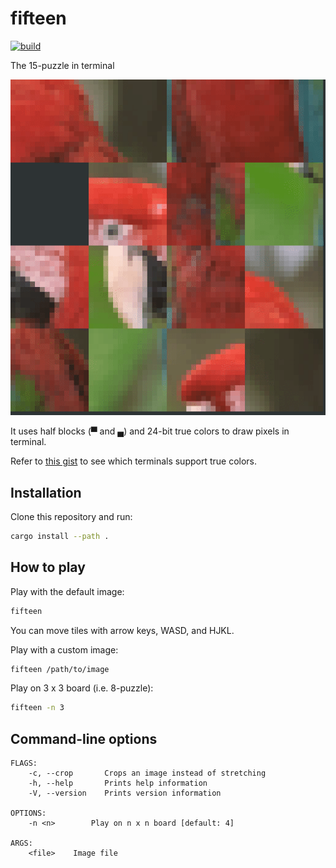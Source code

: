 # fifteen

[![build](https://github.com/mosmeh/fifteen/workflows/build/badge.svg)](https://github.com/mosmeh/fifteen/actions)

The 15-puzzle in terminal

![](img/screenshot.gif)

It uses half blocks (▀ and ▄) and 24-bit true colors to draw pixels in terminal.

Refer to [this gist](https://gist.github.com/XVilka/8346728) to see which terminals support true colors.

## Installation

Clone this repository and run:

```sh
cargo install --path .
```

## How to play

Play with the default image:

```sh
fifteen
```

You can move tiles with arrow keys, WASD, and HJKL.

Play with a custom image:

```sh
fifteen /path/to/image
```

Play on 3 x 3 board (i.e. 8-puzzle):

```sh
fifteen -n 3
```

## Command-line options

```
FLAGS:
    -c, --crop       Crops an image instead of stretching
    -h, --help       Prints help information
    -V, --version    Prints version information

OPTIONS:
    -n <n>        Play on n x n board [default: 4]

ARGS:
    <file>    Image file
```
